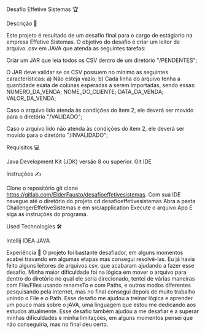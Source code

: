 Desafio Effetive Sistemas 🏆

Descrição 📜

Este projeto é resultado de um desafio final para o cargo de estágiario na empresa Effetive Sistemas. O objetivo do desafio é criar um leitor de arquivo .csv em JAVA que atenda as seguintes tarefas:


Criar um JAR que leia todos os CSV dentro de um diretório "/PENDENTES";


O JAR deve validar se os CSV possuem no mínimo as seguintes características:
a) Não esteja vazio;
b) Cada linha do arquivo tenha a quantidade exata de colunas esperadas a serem importadas, sendo essas:
NUMERO_DA_VENDA; NOME_DO_CLIENTE; DATA_DA_VENDA; VALOR_DA_VENDA;


Caso o arquivo lido atenda às condições do item 2, ele deverá ser movido para o diretório "/VALIDADO";


Caso o arquivo lido não atenda às condições do item 2, ele deverá ser movido para o diretório "/INVALIDADO";

Requisitos 💻

Java Development Kit (JDK) versão 8 ou superior.
Git
IDE

Instruções ✍️

Clone o repositório  git clone https://gitlab.com/ElderFausto/desafioeffetivesistemas.
Com sua IDE navegue até o diretório do projeto cd desafioeffetivesistemas
Abra a pasta ChallengerEffetiveSistemas e em src/application
Execute o arquivo App
E siga as instruções do programa.

Used Technologies 🛠️

Intellij IDEA
JAVA

Experiência 🧪
O projeto foi bastante desafiador, em alguns momentos acabei travando em algumas etapas mas consegui resolvê-las. 
Eu já havia feito alguns leitores de arquivos csv, que acabaram ajudando a fazer esse desafio. Minha maior dificuldade foi na lógica em mover o arquivo para dentro do diretório no qual ele seria direcionado, 
tentei de várias maneiras com File/FIles usando renameTo e com Paths, e outros modos diferentes pesquisando pela internet, mas no final consegui depois de muito trabalho unindo o File e o Path. 
Esse desafio me ajudou a treinar lógica e aprender um pouco mais sobre o jAVA, uma linguagem que estou me dedicando aos estudos atualmente. Esse desafio também ajudou a me desafiar e a superar minhas dificuldades e minha limitações, 
em alguns momentos pensei que não conseguiria, mas no final deu certo.
